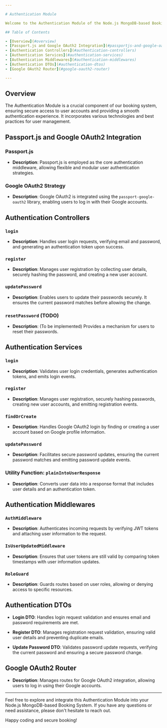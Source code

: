 ```yaml
---

# Authentication Module

Welcome to the Authentication Module of the Node.js MongoDB-based Booking System! This module is designed to provide robust user authentication, registration, and password management. It also integrates with Google OAuth2 for seamless login using Google accounts.

## Table of Contents

- [Overview](#overview)
- [Passport.js and Google OAuth2 Integration](#passportjs-and-google-oauth2-integration)
- [Authentication Controllers](#authentication-controllers)
- [Authentication Services](#authentication-services)
- [Authentication Middlewares](#authentication-middlewares)
- [Authentication DTOs](#authentication-dtos)
- [Google OAuth2 Router](#google-oauth2-router)

---
```


## Overview

The Authentication Module is a crucial component of our booking system, ensuring secure access to user accounts and providing a smooth authentication experience. It incorporates various technologies and best practices for user management.

## Passport.js and Google OAuth2 Integration

### Passport.js

- **Description**: Passport.js is employed as the core authentication middleware, allowing flexible and modular user authentication strategies.

### Google OAuth2 Strategy

- **Description**: Google OAuth2 is integrated using the `passport-google-oauth2` library, enabling users to log in with their Google accounts.

## Authentication Controllers

### `login`

- **Description**: Handles user login requests, verifying email and password, and generating an authentication token upon success.

### `register`

- **Description**: Manages user registration by collecting user details, securely hashing the password, and creating a new user account.

### `updatePassword`

- **Description**: Enables users to update their passwords securely. It ensures the current password matches before allowing the change.

### `resetPassword` (TODO)

- **Description**: (To be implemented) Provides a mechanism for users to reset their passwords.

## Authentication Services

### `login`

- **Description**: Validates user login credentials, generates authentication tokens, and emits login events.

### `register`

- **Description**: Manages user registration, securely hashing passwords, creating new user accounts, and emitting registration events.

### `findOrCreate`

- **Description**: Handles Google OAuth2 login by finding or creating a user account based on Google profile information.

### `updatePassword`

- **Description**: Facilitates secure password updates, ensuring the current password matches and emitting password update events.

### Utility Function: `plainIntoUserResponse`

- **Description**: Converts user data into a response format that includes user details and an authentication token.

## Authentication Middlewares

### `AuthMiddleware`

- **Description**: Authenticates incoming requests by verifying JWT tokens and attaching user information to the request.

### `IsUserUpdatedMiddleware`

- **Description**: Ensures that user tokens are still valid by comparing token timestamps with user information updates.

### `RoleGuard`

- **Description**: Guards routes based on user roles, allowing or denying access to specific resources.

## Authentication DTOs

- **Login DTO**: Handles login request validation and ensures email and password requirements are met.

- **Register DTO**: Manages registration request validation, ensuring valid user details and preventing duplicate emails.

- **Update Password DTO**: Validates password update requests, verifying the current password and ensuring a secure password change.

## Google OAuth2 Router

- **Description**: Manages routes for Google OAuth2 integration, allowing users to log in using their Google accounts.

---

Feel free to explore and integrate this Authentication Module into your Node.js MongoDB-based Booking System. If you have any questions or need assistance, please don't hesitate to reach out.

Happy coding and secure booking!
